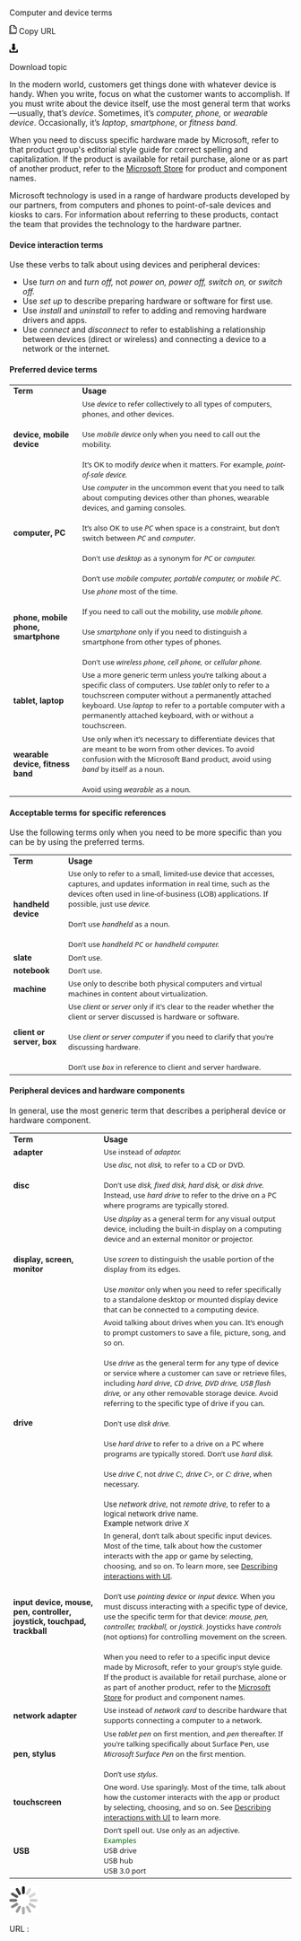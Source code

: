 ﻿# 

Computer and device terms

![Copy URL](media/computer-device-terms/Copy.png)
Copy URL

![Download](media/computer-device-terms/Download.png)

Download topic

In
the modern world, customers get things done with whatever device
is handy. When you write, focus on what the customer wants to
accomplish. If you must write about the device itself, use the most
general term that works—usually, that’s *device*. Sometimes, it’s *computer,* *phone,* or *wearable device*. Occasionally, it’s *laptop*, *smartphone*, or *fitness* *band.*

When
you need to discuss specific hardware made by Microsoft, refer to
that product group's editorial style guide for correct spelling and
capitalization. If the product is available for retail purchase,
alone or as part of another product, refer to the [Microsoft Store](http://www.microsoftstore.com/) for product and component names. 

Microsoft
technology is used in a range of hardware products developed by
our partners, from computers and phones to point-of-sale devices
and kiosks to cars. For information about referring to these
products, contact the team that provides the technology to the
hardware partner. 

#### Device interaction terms

Use these verbs to talk about using devices and peripheral devices:

  - Use *turn on* and *turn off,* not *power on,* *power off, switch on,* or *switch off.*
  - Use *set up* to describe preparing hardware or software for first use.
  - Use *install* and *uninstall* to refer to adding and removing hardware drivers and apps. 
  - Use *connect* and *disconnect* to
    refer to establishing a relationship between devices (direct or
    wireless) and connecting a device to a network or the internet.

#### Preferred device terms

<table>
<tbody>
<tr class="odd">
<td><b>Term</b></td>
<td><b>Usage</b></td>
</tr>
<tr class="even">
<td><div>
<b>device, mobile device</b>
</div></td>
<td><div>
<span style="font-family:Segoe UI;font-size:small;">Use </span><em><span style="font-family:Segoe UI;font-size:small;">device</span></em><span style="font-family:Segoe UI;font-size:small;"> to refer collectively to all types of computers, phones, and other devices. </span><br />
<span style="font-family:Segoe UI;font-size:small;"><br />
Use </span><em><span style="font-family:Segoe UI;font-size:small;">mobile device</span></em><span style="font-family:Segoe UI;font-size:small;"> only when you need to call out the mobility.</span><br />
<span style="font-family:Segoe UI;font-size:small;"><span style="font-family:Segoe UI;font-size:small;"><br />
It’s OK to modify </span><em>device</em> <span style="font-family:Segoe UI;font-size:small;">when it matters. For example, </span></span><em><span style="font-family:Segoe UI;font-size:small;">point-of-sale device.</span></em>
</div></td>
</tr>
<tr class="odd">
<td><div>
<b>computer, PC</b>
</div></td>
<td><div>
<span style="font-family:Segoe UI;font-size:small;">Use </span><em><span style="font-family:Segoe UI;font-size:small;">computer</span></em><span style="font-family:Segoe UI;font-size:small;"> in the uncommon event that you need to talk about computing devices other than phones, wearable devices, and gaming consoles.</span><br />
<span style="font-family:Segoe UI;font-size:small;"><br />
It’s also OK to use </span><em><span style="font-family:Segoe UI;font-size:small;">PC</span></em> <span style="font-family:Segoe UI;font-size:small;">when space is a constraint, but don’t switch between </span><em><span style="font-family:Segoe UI;font-size:small;">PC</span></em><span style="font-family:Segoe UI;font-size:small;"> and </span><em><span style="font-family:Segoe UI;font-size:small;">computer</span></em><span style="font-family:Segoe UI;font-size:small;">.</span><br />
<span style="font-family:Segoe UI;font-size:small;"><span style="font-family:Segoe UI;font-size:small;"><br />
Don't use </span><em>desktop</em> <span style="font-family:Segoe UI;font-size:small;">as a synonym for </span><em>PC</em> <span style="font-family:Segoe UI;font-size:small;">or </span><em>computer.</em></span><br />
<span style="font-family:Segoe UI;font-size:small;"><br />
Don’t use </span><em><span style="font-family:Segoe UI;font-size:small;">mobile computer, portable computer,</span></em><span style="font-family:Segoe UI;font-size:small;"> or </span><em><span style="font-family:Segoe UI;font-size:small;">mobile PC</span></em><span style="font-family:Segoe UI;font-size:small;">.</span>
</div></td>
</tr>
<tr class="even">
<td><div>
<b>phone, mobile phone, smartphone</b>
</div></td>
<td><div>
<span style="font-family:Segoe UI;font-size:small;">Use </span><em><span style="font-family:Segoe UI;font-size:small;">phone</span></em><span style="font-family:Segoe UI;font-size:small;"> most of the time. </span><br />
<span style="font-family:Segoe UI;font-size:small;"><br />
If you need to call out the mobility, use </span><em><span style="font-family:Segoe UI;font-size:small;">mobile phone.</span></em><br />
<span style="font-family:Segoe UI;font-size:small;"><br />
Use </span><em><span style="font-family:Segoe UI;font-size:small;">smartphone</span></em><span style="font-family:Segoe UI;font-size:small;"> only if you need to distinguish a smartphone from other types of phones. </span><br />
<span style="font-family:Segoe UI;font-size:small;"><span style="font-family:Segoe UI;font-size:small;"><br />
Don't use </span><em>wireless phone,</em> <em>cell phone,</em> <span style="font-family:Segoe UI;font-size:small;">or </span><em>cellular phone.</em></span>
</div></td>
</tr>
<tr class="odd">
<td><div>
<div>
<b>tablet, laptop</b>
</div>
</div></td>
<td><div>
<div>
<span style="font-family:Segoe UI;font-size:small;">Use a more generic term unless you’re talking about a specific class of computers. </span><span style="font-family:Segoe UI;font-size:small;">Use </span><em><span style="font-family:Segoe UI;font-size:small;">tablet</span></em><span style="font-family:Segoe UI;font-size:small;"> only to refer to a touchscreen computer without a permanently attached keyboard. </span><span style="font-family:Segoe UI;font-size:small;">Use </span><em><span style="font-family:Segoe UI;font-size:small;">laptop</span></em> <span style="font-family:Segoe UI;font-size:small;">to refer to a portable computer with a permanently attached keyboard, with or without a touchscreen.</span>
</div>
</div></td>
</tr>
<tr class="even">
<td><div>
<div>
<b>wearable device, fitness band</b>
</div>
</div></td>
<td><div>
<div>
<span style="font-family:Segoe UI;font-size:small;"><span style="font-size:small;"><span style="font-family:Segoe UI;font-size:small;">Use only when it’s necessary to differentiate devices that are meant to be worn from other devices. To avoid confusion with the Microsoft Band product, avoid using </span></span></span><em><span style="font-family:Segoe UI;font-size:small;">band</span></em><span style="font-family:Segoe UI;font-size:small;"> by itself as a noun.</span><br />
<span style="font-family:Segoe UI;font-size:small;"><br />
Avoid using </span><em><span style="font-family:Segoe UI;font-size:small;">wearable</span></em> <span style="font-family:Segoe UI;font-size:small;">as a noun</span><em><span style="font-family:Segoe UI;font-size:small;">.</span></em>
</div>
</div></td>
</tr>
</tbody>
</table>

#### Acceptable terms for specific references

Use the following terms only when you need to be more specific than you can be by using the preferred terms.

<table>
<tbody>
<tr class="odd">
<td><b>Term</b></td>
<td><b>Usage</b></td>
</tr>
<tr class="even">
<td><div>
<div>
<b>handheld device</b>
</div>
</div></td>
<td><div>
<div>
<span style="font-family:Segoe UI;font-size:small;">Use only to refer to a small, limited-use device that accesses, captures, and updates information in real time, such as the devices often used in line-of-business (LOB) applications. </span><span style="font-family:Segoe UI;font-size:small;">If possible, just use </span><em><span style="font-family:Segoe UI;font-size:small;">device.</span></em><br />

</div>
<div>
<span style="font-family:Segoe UI;font-size:small;"><br />
Don’t use </span><em><span style="font-family:Segoe UI;font-size:small;">handheld</span></em><span style="font-family:Segoe UI;font-size:small;"> as a noun. </span><br />

</div>
<div>
<span style="font-family:Segoe UI;font-size:small;"><br />
Don’t use </span><em><span style="font-family:Segoe UI;font-size:small;">handheld PC</span></em> <span style="font-family:Segoe UI;font-size:small;">or </span><em><span style="font-family:Segoe UI;font-size:small;">handheld computer.</span></em>
</div>
</div></td>
</tr>
<tr class="odd">
<td><div>
<b>slate</b>
</div></td>
<td><div>
<span style="font-family:Segoe UI;font-size:small;">Don’t use. </span>
</div></td>
</tr>
<tr class="even">
<td><div>
<b>notebook</b>
</div></td>
<td><div>
<span style="font-family:Segoe UI;font-size:small;">Don’t use. </span>
</div></td>
</tr>
<tr class="odd">
<td><div>
<b>machine</b>
</div></td>
<td><div>
<span style="font-family:Segoe UI;font-size:small;">Use only to describe both physical computers and virtual machines in content about virtualization. </span>
</div></td>
</tr>
<tr class="even">
<td><div>
<div>
<b>client or server, box</b>
</div>
</div></td>
<td><div>
<div>
<span style="font-family:Segoe UI;font-size:small;">Use <em>client</em> or <em>server</em> only if it's clear to the reader whether the client or server discussed is hardware or software.</span><br />

</div>
<div>
<span style="font-family:Segoe UI;font-size:small;"><br />
Use </span><em><span style="font-family:Segoe UI;font-size:small;">client or server computer</span></em><span style="font-family:Segoe UI;font-size:small;"> if you need to clarify that you're discussing hardware.</span><br />

</div>
<div>
<span style="font-family:Segoe UI;font-size:small;"><br />
Don’t use </span><em><span style="font-family:Segoe UI;font-size:small;">box</span></em><span style="font-family:Segoe UI;font-size:small;"> in reference to client and server hardware.</span>
</div>
</div></td>
</tr>
</tbody>
</table>

#### **Peripheral devices and hardware components**

In general, use the most generic term that describes a peripheral device or hardware component. 

<table>
<tbody>
<tr class="odd">
<td><div>
<b>Term</b>
</div></td>
<td><b>Usage</b></td>
</tr>
<tr class="even">
<td><b>adapter</b></td>
<td><div>
<span style="font-family:Segoe UI;font-size:small;">Use instead of <em>adaptor.</em></span>
</div></td>
</tr>
<tr class="odd">
<td><b>disc</b></td>
<td><span style="font-family:Segoe UI;font-size:small;"><span style="font-family:Segoe UI;font-size:small;">Use </span><em>disc,</em> not <em>disk,</em> <span style="font-family:Segoe UI;font-size:small;">to refer to a CD or DVD. </span></span><span style="font-family:Segoe UI;font-size:small;"><span style="font-family:Segoe UI;font-size:small;"><br />
<br />
Don't use <em>disk,</em> </span><em>fixed disk, hard disk,</em> <span style="font-family:Segoe UI;font-size:small;">or </span><em>disk drive.</em> Instead, use <em>hard drive</em> to refer to the drive on a PC where programs are typically stored.</span></td>
</tr>
<tr class="even">
<td><div>
<b>display, screen, monitor</b>
</div></td>
<td><div>
<span style="font-family:Segoe UI;font-size:small;">Use </span><em><span style="font-family:Segoe UI;font-size:small;">display</span></em><span style="font-family:Segoe UI;font-size:small;"> as a general term for any visual output device, including the built-in display on a computing device and an external monitor or projector.</span><br />

</div>
<div>
<span style="font-family:Segoe UI;font-size:small;"><br />
Use </span><em><span style="font-family:Segoe UI;font-size:small;">screen</span></em><span style="font-family:Segoe UI;font-size:small;"> to distinguish the usable portion of the display from its edges.</span><br />

</div>
<div>
<span style="font-family:Segoe UI;font-size:small;"><br />
Use </span><em><span style="font-family:Segoe UI;font-size:small;">monitor</span></em><span style="font-family:Segoe UI;font-size:small;"> only when you need to refer specifically to a standalone desktop or mounted display device that can be connected to a computing device. </span>
</div></td>
</tr>
<tr class="odd">
<td><div>
<b>drive</b>
</div></td>
<td><div>
<span style="font-family:Segoe UI;font-size:small;">Avoid talking about drives when you can. It’s enough to prompt customers to save a file, picture, song, and so on. </span><br />

</div>
<div>
<span style="font-family:Segoe UI;font-size:small;"><br />
Use </span><em><span style="font-family:Segoe UI;font-size:small;">drive</span></em><span style="font-family:Segoe UI;font-size:small;"> as the general term for any type of device or service where a customer can save or retrieve files, including </span><em><span style="font-family:Segoe UI;font-size:small;">hard drive</span></em><span style="font-family:Segoe UI;font-size:small;">, </span><em><span style="font-family:Segoe UI;font-size:small;">CD drive, DVD drive, USB flash drive,</span></em><span style="font-family:Segoe UI;font-size:small;"> or any other removable storage device. Avoid referring to the specific type of drive if you can. </span><br />
<span style="font-family:Segoe UI;font-size:small;"><span style="font-family:Segoe UI;font-size:small;"><br />
Don't use </span><em>disk drive.</em></span><span style="font-family:Segoe UI;font-size:small;"></span><br />

</div>
<div>
<span style="font-family:Segoe UI;font-size:small;"><br />
Use </span><em><span style="font-family:Segoe UI;font-size:small;">hard drive</span></em><span style="font-family:Segoe UI;font-size:small;"> to refer to a drive on a PC where programs are typically stored. Don’t use </span><em><span style="font-family:Segoe UI;font-size:small;">hard disk.</span></em><br />

</div>
<div>
<span style="font-family:Segoe UI;font-size:small;"><br />
Use </span><em><span style="font-family:Segoe UI;font-size:small;">drive C</span></em><span style="font-family:Segoe UI;font-size:small;">, not </span><em><span style="font-family:Segoe UI;font-size:small;">drive C:,</span></em> <em><span style="font-family:Segoe UI;font-size:small;">drive C&gt;</span></em><span style="font-family:Segoe UI;font-size:small;">, or </span><em><span style="font-family:Segoe UI;font-size:small;">C: drive</span></em><span style="font-family:Segoe UI;font-size:small;">, when necessary. </span><br />

</div>
<div>
<span style="font-family:Segoe UI;font-size:small;"><br />
</span><span style="font-size:small;">Use <em>network drive,</em> not <em>remote drive,</em> to refer to a logical network drive name.<br />
</span><span style="color:#000000;font-size:small;">Example</span><span style="font-size:small;"> network drive <em>X</em></span>
</div></td>
</tr>
<tr class="even">
<td><div>
<b>input device, mouse, pen, controller, joystick, touchpad, trackball</b>
</div></td>
<td><div>
<span style="font-family:Segoe UI;font-size:small;">In general, don’t talk about specific input devices. Most of the time, talk about how the customer interacts with the app or game by selecting, choosing, and so on. To learn more, see </span><a href="https://worldready.cloudapp.net/Styleguide/Read?id=2700&amp;topicid=26472"><span style="font-family:Segoe UI;font-size:small;">Describing interactions with UI</span></a><span style="font-family:Segoe UI;font-size:small;">.</span><br />
<span style="font-family:Segoe UI;font-size:small;"><br />
Don’t use </span><em><span style="font-family:Segoe UI;font-size:small;">pointing device</span></em> <span style="font-family:Segoe UI;font-size:small;">or </span><em><span style="font-family:Segoe UI;font-size:small;">input device.</span></em> <span style="font-family:Segoe UI;font-size:small;">When you must discuss interacting with a specific type of device, use the specific term for that device: </span><em><span style="font-family:Segoe UI;font-size:small;">mouse, pen, controller, trackball,</span></em><span style="font-family:Segoe UI;font-size:small;"> or </span><em><span style="font-family:Segoe UI;font-size:small;">joystick</span></em><span style="font-family:Segoe UI;font-size:small;">. Joysticks have </span><em><span style="font-family:Segoe UI;font-size:small;">controls</span></em><span style="font-family:Segoe UI;font-size:small;"> (not options) for controlling movement on the screen.</span><br />

</div>
<div>
<span style="font-family:Segoe UI;font-size:small;"><br />
When you need to refer to a specific input device made by Microsoft, refer to your group's style guide. If the product is available for retail purchase, alone or as part of another product, refer to the </span><a href="http://www.microsoftstore.com/"><span style="font-family:Segoe UI;font-size:small;">Microsoft Store</span></a><span style="font-family:Segoe UI;font-size:small;"> for product and component names.</span>
</div></td>
</tr>
<tr class="odd">
<td><b>network adapter</b></td>
<td><span style="font-family:Segoe UI;font-size:small;">Use instead of </span><em><span style="font-family:Segoe UI;font-size:small;">network card</span></em><span style="font-family:Segoe UI;font-size:small;"> to describe hardware that supports connecting a computer to a network.</span></td>
</tr>
<tr class="even">
<td><div>
<b>pen, stylus</b>
</div></td>
<td><div>
<span style="font-family:Segoe UI;font-size:small;">Use </span><em><span style="font-family:Segoe UI;font-size:small;">tablet pen</span></em> <span style="font-family:Segoe UI;font-size:small;">on first mention, and </span><em><span style="font-family:Segoe UI;font-size:small;">pen</span></em><span style="font-family:Segoe UI;font-size:small;"> thereafter. If you're talking specifically about Surface Pen, use <em>Microsoft</em> </span><em><span style="font-family:Segoe UI;font-size:small;">Surface Pen</span></em><span style="font-family:Segoe UI;font-size:small;"> on the first mention. </span><br />

</div>
<div>
<span style="font-family:Segoe UI;font-size:small;"><br />
Don’t use </span><em><span style="font-family:Segoe UI;font-size:small;">stylus</span></em><span style="font-family:Segoe UI;font-size:small;">.</span>
</div></td>
</tr>
<tr class="odd">
<td><div>
<b>touchscreen</b>
</div></td>
<td><div>
<span style="font-family:Segoe UI;font-size:small;">One word. Use sparingly. Most of the time, talk about how the customer interacts with the app or product by selecting, choosing, and so on. See </span><a href="https://worldready.cloudapp.net/Styleguide/Read?id=2700&amp;topicid=26472"><span style="font-family:Segoe UI;font-size:small;">Describing interactions with UI</span></a><span style="font-family:Segoe UI;font-size:small;"> to learn more.</span>
</div></td>
</tr>
<tr class="even">
<td><div>
<div>
<b>USB</b>
</div>
</div></td>
<td><div>
<div>
<span style="font-family:Segoe UI;font-size:small;">Don’t spell out. Use only as an adjective.<br />
</span><span style="color:#000000;font-family:Segoe UI;font-size:small;"></span><span style="color:#006600;font-family:Segoe UI;font-size:small;">Examples</span><span style="font-family:Segoe UI;font-size:small;"><br />
</span><span style="font-family:Segoe UI;font-size:small;">USB drive<br />
USB hub<br />
</span><span style="font-family:Segoe UI;font-size:small;">USB 3.0 port</span><span style="font-family:Segoe UI;font-size:small;"> </span>
</div>
</div></td>
</tr>
</tbody>
</table>

![In progress](media/computer-device-terms/activity-large.gif)

URL :

